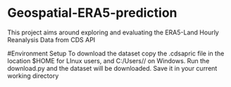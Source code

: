 # Geospatial-ERA5-prediction
This project aims around exploring and evaluating the ERA5-Land Hourly Reanalysis Data from CDS API

#Environment Setup
To download the dataset copy the .cdsapric file in the location $HOME for LInux users, and C:/Users/<Your name>/ on Windows.
Run the download.py and the dataset will be downloaded. Save it in your current working directory

